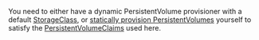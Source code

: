 You need to either have a dynamic PersistentVolume provisioner with a default
[StorageClass](/content/en/docs/concepts/storage/storage-classes.md),
or [statically provision PersistentVolumes](/content/en/docs/reference/glossary/persistent-volume.md)
yourself to satisfy the [PersistentVolumeClaims](/content/en/docs/reference/glossary/persistent-volume-claim.md)
used here.

